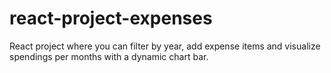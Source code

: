 # react-project-expenses
React project where you can filter by year, add expense items and visualize spendings per 
months with a dynamic chart bar. 
